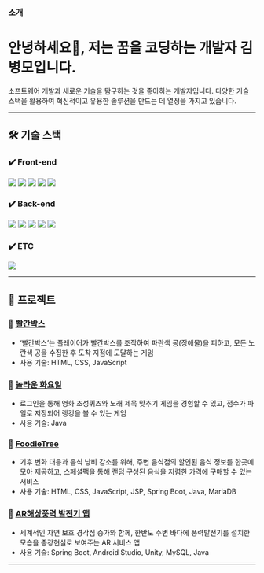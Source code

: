 ### 소개

<h1 align="left">안녕하세요👋, 저는 꿈을 코딩하는 개발자 김병모입니다.</h1>
<p align="left">
    소프트웨어 개발과 새로운 기술을 탐구하는 것을 좋아하는 개발자입니다. 다양한 기술 스택을 활용하여 혁신적이고 유용한 솔루션을 만드는 데 열정을 가지고 있습니다.
</p>

---

## 🛠 기술 스택

### ✔️ Front-end
<p>
    <img src="https://img.shields.io/badge/HTML5-E34F26?style=for-the-badge&logo=html5&logoColor=white"/>
    <img src="https://img.shields.io/badge/CSS3-1572B6?style=for-the-badge&logo=css3&logoColor=white"/>
    <img src="https://img.shields.io/badge/JavaScript-F7DF1E?style=for-the-badge&logo=javascript&logoColor=black"/>
    <img src="https://img.shields.io/badge/React-61DAFB?style=for-the-badge&logo=react&logoColor=black"/>
    <img src="https://img.shields.io/badge/jQuery-0769AD?style=for-the-badge&logo=jquery&logoColor=white"/>
</p>

### ✔️ Back-end
<p>
    <img src="https://img.shields.io/badge/Java-007396?style=for-the-badge&logo=OpenJDK&logoColor=white"/>
    <img src="https://img.shields.io/badge/SpringBoot-6DB33F?style=for-the-badge&logo=springboot&logoColor=white"/>
    <img src="https://img.shields.io/badge/MySQL-4479A1?style=for-the-badge&logo=mysql&logoColor=white"/>
    <img src="https://img.shields.io/badge/MariaDB-003545?style=for-the-badge&logo=mariadb&logoColor=white"/>
    <img src="https://img.shields.io/badge/AWS-232F3E?style=for-the-badge&logo=amazonaws&logoColor=white"/>
</p>

### ✔️ ETC
<p>
    <img src="https://img.shields.io/badge/GitHub-181717?style=for-the-badge&logo=github&logoColor=white"/>
</p>

---

## 🌟 프로젝트

### 🔹 [빨간박스](https://github.com/js-HARDESTGAME/HARDESTGAME.git)
- ‘빨간박스’는 플레이어가 빨간박스를 조작하여 파란색 공(장애물)을 피하고, 모든 노란색 공을 수집한 후 도착 지점에 도달하는 게임
- 사용 기술: HTML, CSS, JavaScript

### 🔹 [놀라운 화요일](https://github.com/InitialQuizTeam/RealInitialQuiz)
- 로그인을 통해 영화 초성퀴즈와 노래 제목 맞추기 게임을 경험할 수 있고, 점수가 파일로 저장되어 랭킹을 볼 수 있는 게임
- 사용 기술: Java

### 🔹 [FoodieTree](https://github.com/SpringProject24/FoodieTree)
- 기후 변화 대응과 음식 낭비 감소를 위해, 주변 음식점의 할인된 음식 정보를 한곳에 모아 제공하고, 스페셜팩을 통해 랜덤 구성된 음식을 저렴한 가격에 구매할 수 있는 서비스
- 사용 기술: HTML, CSS, JavaScript, JSP, Spring Boot, Java, MariaDB

### 🔹 [AR해상풍력 발전기 앱](https://github.com/final-sundoproject)
- 세계적인 자연 보호 경각심 증가와 함께, 한반도 주변 바다에 풍력발전기를 설치한 모습을 증강현실로 보여주는 AR 서비스 앱
- 사용 기술: Spring Boot, Android Studio, Unity, MySQL, Java

---
